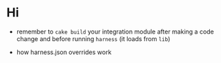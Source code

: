 # Hi


- remember to `cake build` your integration module after making a code change and before running `harness` (it loads from `lib`)

- how harness.json overrides work 